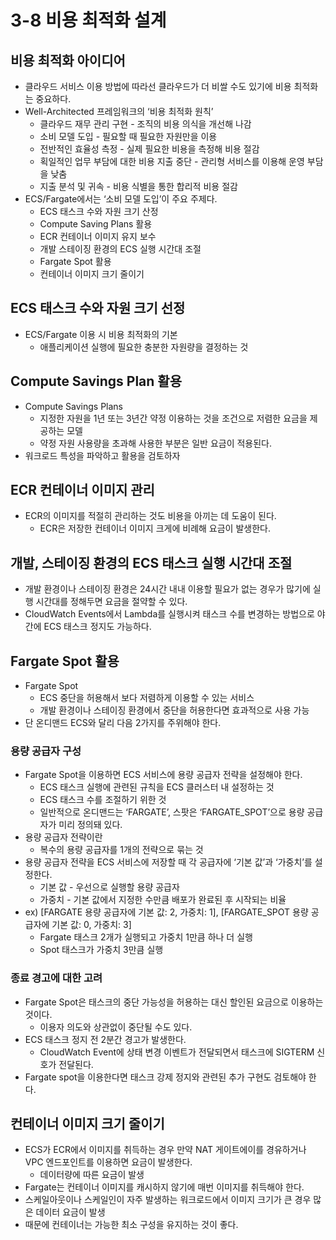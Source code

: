 # 3-8 비용 최적화 설계

## 비용 최적화 아이디어

- 클라우드 서비스 이용 방법에 따라선 클라우드가 더 비쌀 수도 있기에 비용 최적화는 중요하다.
- Well-Architected 프레임워크의 ‘비용 최적화 원칙’
    - 클라우드 재무 관리 구현 - 조직의 비용 의식을 개선해 나감
    - 소비 모델 도입 - 필요할 때 필요한 자원만을 이용
    - 전반적인 효율성 측정 - 실제 필요한 비용을 측정해 비용 절감
    - 획일적인 업무 부담에 대한 비용 지출 중단 - 관리형 서비스를 이용해 운영 부담을 낮춤
    - 지출 분석 및 귀속 - 비용 식별을 통한 합리적 비용 절감
- ECS/Fargate에서는 ‘소비 모델 도입’이 주요 주제다.
    - ECS 태스크 수와 자원 크기 산정
    - Compute Saving Plans 활용
    - ECR 컨테이너 이미지 유지 보수
    - 개발 스테이징 환경의 ECS 실행 시간대 조절
    - Fargate Spot 활용
    - 컨테이너 이미지 크기 줄이기

## ECS 태스크 수와 자원 크기 선정

- ECS/Fargate 이용 시 비용 최적화의 기본
    - 애플리케이션 실행에 필요한 충분한 자원량을 결정하는 것

## Compute Savings Plan 활용

- Compute Savings Plans
    - 지정한 자원을 1년 또는 3년간 약정 이용하는 것을 조건으로 저렴한 요금을 제공하는 모델
    - 약정 자원 사용량을 초과해 사용한 부분은 일반 요금이 적용된다.
- 워크로드 특성을 파악하고 활용을 검토하자

## ECR 컨테이너 이미지 관리

- ECR의 이미지를 적절히 관리하는 것도 비용을 아끼는 데 도움이 된다.
    - ECR은 저장한 컨테이너 이미지 크게에 비례해 요금이 발생한다.

## 개발, 스테이징 환경의 ECS 태스크 실행 시간대 조절

- 개발 환경이나 스테이징 환경은 24시간 내내 이용할 필요가 없는 경우가 많기에 실행 시간대를 정해두면 요금을 절약할 수 있다.
- CloudWatch Events에서 Lambda를 실행시켜 태스크 수를 변경하는 방법으로 야간에 ECS 태스크 정지도 가능하다.

## Fargate Spot 활용

- Fargate Spot
  - ECS 중단을 허용해서 보다 저렴하게 이용할 수 있는 서비스
  - 개발 환경이나 스테이징 환경에서 중단을 허용한다면 효과적으로 사용 가능
- 단 온디맨드 ECS와 달리 다음 2가지를 주위해야 한다.

### 용량 공급자 구성

- Fargate Spot을 이용하면 ECS 서비스에 용량 공급자 전략을 설정해야 한다.
  - ECS 태스크 실행에 관련된 규칙을 ECS 클러스터 내 설정하는 것
  - ECS 태스크 수를 조절하기 위한 것
  - 일반적으로 온디맨드는 ‘FARGATE’, 스팟은 ‘FARGATE_SPOT’으로 용량 공급자가 미리 정의돼 있다.
- 용량 공급자 전략이란
  - 복수의 용량 공급자를 1개의 전략으로 묶는 것
- 용량 공급자 전략을 ECS 서비스에 저장할 때 각 공급자에 ‘기본 값’과 ‘가중치’를 설정한다.
  - 기본 값 - 우선으로 실행할 용량 공급자
  - 가중치 - 기본 값에서 지정한 수만큼 배포가 완료된 후 시작되는 비율
- ex) [FARGATE 용량 공급자에 기본 값: 2, 가중치: 1], [FARGATE_SPOT 용량 공급자에 기본 값: 0, 가중치: 3]
  - Fargate 태스크 2개가 실행되고 가중치 1만큼 하나 더 실행
  - Spot 태스크가 가중치 3만큼 실행

### 종료 경고에 대한 고려

- Fargate Spot은 태스크의 중단 가능성을 허용하는 대신 할인된 요금으로 이용하는 것이다.
  - 이용자 의도와 상관없이 중단될 수도 있다.
- ECS 태스크 정지 전 2분간 경고가 발생한다.
  - CloudWatch Event에 상태 변경 이벤트가 전달되면서 태스크에 SIGTERM 신호가 전달된다.
- Fargate spot을 이용한다면 태스크 강제 정지와 관련된 추가 구현도 검토해야 한다.

## 컨테이너 이미지 크기 줄이기

- ECS가 ECR에서 이미지를 취득하는 경우 만약 NAT 게이트에이를 경유하거나 VPC 엔드포인트를 이용하면 요금이 발생한다.
  - 데이터량에 따른 요금이 발생
- Fargate는 컨테이너 이미지를 캐시하지 않기에 매번 이미지를 취득해야 한다.
- 스케일아웃이나 스케일인이 자주 발생하는 워크로드에서 이미지 크기가 큰 경우 많은 데이터 요금이 발생
- 때문에 컨테이너는 가능한 최소 구성을 유지하는 것이 좋다.

